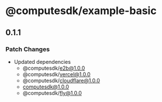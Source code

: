 # @computesdk/example-basic

## 0.1.1

### Patch Changes

- Updated dependencies
  - @computesdk/e2b@1.0.0
  - @computesdk/vercel@1.0.0
  - @computesdk/cloudflare@1.0.0
  - computesdk@1.0.0
  - @computesdk/fly@1.0.0

